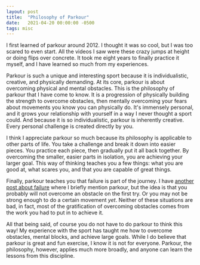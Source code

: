 ```yaml
---
layout: post
title:  "Philosophy of Parkour"
date:   2021-04-20 00:00:00 -0500
tags: misc
---
```

I first learned of parkour around 2012. I thought it was so cool, but
I was too scared to even start. All the videos I saw were these crazy
jumps at height or doing flips over concrete. It took me eight years
to finally practice it myself, and I have learned so much from my
experiences.

Parkour is such a unique and interesting sport because it is
individualistic, creative, and physically demanding. At its core,
parkour is about overcoming physical and mental obstacles. This is the
philosophy of parkour that I have come to know. It is a progression of
physically building the strength to overcome obstacles, then mentally
overcoming your fears about movements you know you can physically do.
It's immensely personal, and it grows your relationship with yourself in a
way I never thought a sport could. And because it is so individualistic,
parkour is inherently creative. Every personal challenge is created
directly by you.

I think I appreciate parkour so much because its philosophy is applicable
to other parts of life. You take a challenge and break it down into easier
pieces. You practice each piece, then gradually put it all back together.
By overcoming the smaller, easier parts in isolation, you are achieving
your larger goal. This way of thinking teaches you a few things: what
you are good at, what scares you, and that you are capable of great things.

Finally, parkour teaches you that failure is part of the journey. I have
[another post about failure](/posts/behind-success.html) where I briefly
mention parkour, but the idea is that you probably will not overcome
an obstacle on the first try. Or you may not be strong enough to do a
certain movement *yet*. Neither of these situations are bad, in fact,
most of the gratification of overcoming obstacles comes from the work
you had to put in to achieve it.

All that being said, of course you do not have to do parkour to think this
way! My experience with the sport has taught me how to overcome obstacles,
mental blocks, and achieve large goals.  While I do believe that parkour
is great and fun exercise, I know it is not for everyone. Parkour, the
philosophy, however, applies much more broadly, and anyone can learn
the lessons from this discipline.
